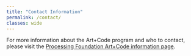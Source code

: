 ```yaml
---
title: "Contact Information"
permalink: /contact/
classes: wide
---
```


For more information about the Art+Code program and who to contact, please visit the [Processing Foundation Art+Code information page](https://processingfoundation.org/education/artpluscode).
